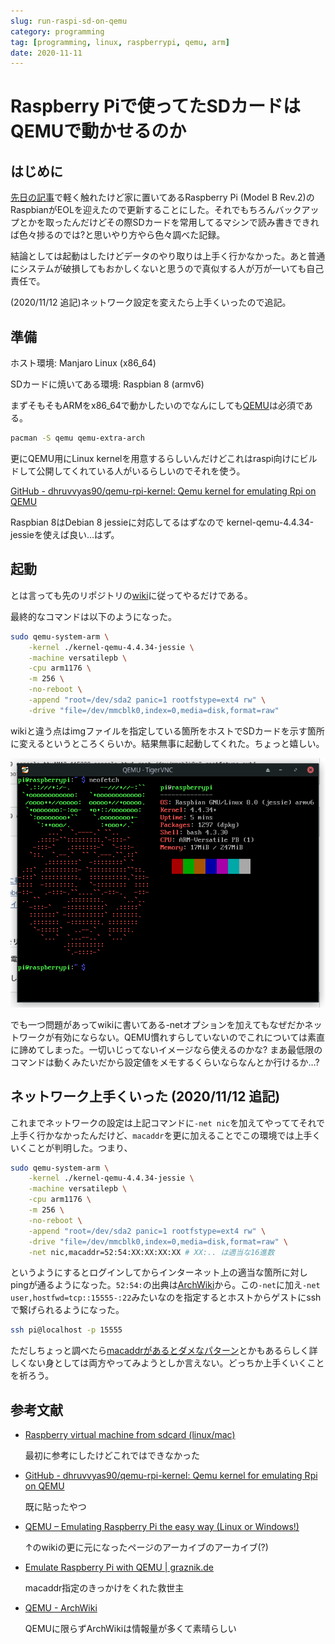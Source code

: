 ```yaml
---
slug: run-raspi-sd-on-qemu
category: programming
tag: [programming, linux, raspberrypi, qemu, arm]
date: 2020-11-11
---
```


# Raspberry Piで使ってたSDカードはQEMUで動かせるのか

## はじめに

[先日の記事](/blog/bmsuploader-bot-on-aws/)で軽く触れたけど家に置いてあるRaspberry Pi (Model B Rev.2)のRaspbianがEOLを迎えたので更新することにした。それでもちろんバックアップとかを取ったんだけどその際SDカードを常用してるマシンで読み書きできれば色々捗るのでは?と思いやり方やら色々調べた記録。

結論としては起動はしたけどデータのやり取りは上手く行かなかった。あと普通にシステムが破損してもおかしくないと思うので真似する人が万が一いても自己責任で。

(2020/11/12 追記)ネットワーク設定を変えたら上手くいったので追記。

## 準備

ホスト環境: Manjaro Linux (x86_64)

SDカードに焼いてある環境: Raspbian 8 (armv6)

まずそもそもARMをx86_64で動かしたいのでなんにしても[QEMU](https://www.qemu.org/)は必須である。

```sh
pacman -S qemu qemu-extra-arch
```

更にQEMU用にLinux kernelを用意するらしいんだけどこれはraspi向けにビルドして公開してくれている人がいるらしいのでそれを使う。

[GitHub - dhruvvyas90/qemu-rpi-kernel: Qemu kernel for emulating Rpi on QEMU](https://github.com/dhruvvyas90/qemu-rpi-kernel)

Raspbian 8はDebian 8 jessieに対応してるはずなので kernel-qemu-4.4.34-jessieを使えば良い…はず。

## 起動

とは言っても先のリポジトリの[wiki](https://github.com/dhruvvyas90/qemu-rpi-kernel/wiki)に従ってやるだけである。

最終的なコマンドは以下のようになった。

```sh
sudo qemu-system-arm \
    -kernel ./kernel-qemu-4.4.34-jessie \
    -machine versatilepb \
    -cpu arm1176 \
    -m 256 \
    -no-reboot \
    -append "root=/dev/sda2 panic=1 rootfstype=ext4 rw" \
    -drive "file=/dev/mmcblk0,index=0,media=disk,format=raw"
```

wikiと違う点はimgファイルを指定している箇所をホストでSDカードを示す箇所に変えるというところくらいか。結果無事に起動してくれた。ちょっと嬉しい。

![neofetchでの表示](./qemu-raspi.png)

でも一つ問題があってwikiに書いてある-netオプションを加えてもなぜだかネットワークが有効にならない。QEMU慣れすらしていないのでこれについては素直に諦めてしまった。一切いじってないイメージなら使えるのかな?
まあ最低限のコマンドは動くみたいだから設定値をメモするくらいならなんとか行けるか…?

## ネットワーク上手くいった (2020/11/12 追記)

これまでネットワークの設定は上記コマンドに`-net nic`を加えてやっててそれで上手く行かなかったんだけど、`macaddr`を更に加えることでこの環境では上手くいくことが判明した。つまり、

```sh
sudo qemu-system-arm \
    -kernel ./kernel-qemu-4.4.34-jessie \
    -machine versatilepb \
    -cpu arm1176 \
    -m 256 \
    -no-reboot \
    -append "root=/dev/sda2 panic=1 rootfstype=ext4 rw" \
    -drive "file=/dev/mmcblk0,index=0,media=disk,format=raw" \
    -net nic,macaddr=52:54:XX:XX:XX:XX # XX:.. は適当な16進数
```

というようにするとログインしてからインターネット上の適当な箇所に対しpingが通るようになった。`52:54:`の出典は[ArchWiki](https://wiki.archlinux.jp/index.php/QEMU#.E3.83.AA.E3.83.B3.E3.82.AF.E5.B1.A4.E3.82.A2.E3.83.89.E3.83.AC.E3.82.B9)から。この`-net`に加え`-net user,hostfwd=tcp::15555-:22`みたいなのを指定するとホストからゲストにsshで繋げられるようになった。

```sh
ssh pi@localhost -p 15555
```

ただしちょっと調べたら[macaddrがあるとダメなパターン](https://twitter.com/satoh_fumiyasu/status/302002146092650496)とかもあるらしく詳しくない身としては両方やってみようとしか言えない。どっちか上手くいくことを祈ろう。

## 参考文献

- [Raspberry virtual machine from sdcard (linux/mac)](https://medium.com/@cztomsik/raspberry-virtual-machine-from-sdcard-linux-mac-6f02d3087997)

    最初に参考にしたけどこれではできなかった

- [GitHub - dhruvvyas90/qemu-rpi-kernel: Qemu kernel for emulating Rpi on QEMU](https://github.com/dhruvvyas90/qemu-rpi-kernel)

    既に貼ったやつ

- [QEMU – Emulating Raspberry Pi the easy way (Linux or Windows!)](https://webcache.googleusercontent.com/search?q=cache:https://pub.phyks.me/respawn/mypersonaldata/public/2014-05-20-11-08-01/)

    ↑のwikiの更に元になったページのアーカイブのアーカイブ(?)

- [Emulate Raspberry Pi with QEMU | graznik.de](http://graznik.de/posts/emulate-raspberry-pi-with-qemu/)

    macaddr指定のきっかけをくれた救世主

- [QEMU - ArchWiki](https://wiki.archlinux.jp/index.php/QEMU)

    QEMUに限らずArchWikiは情報量が多くて素晴らしい
